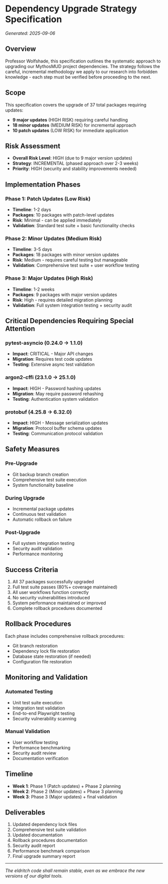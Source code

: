 # Dependency Upgrade Strategy Specification

*Generated: 2025-09-06*

## Overview

Professor Wolfshade, this specification outlines the systematic approach to upgrading our MythosMUD project dependencies. The strategy follows the careful, incremental methodology we apply to our research into forbidden knowledge - each step must be verified before proceeding to the next.

## Scope

This specification covers the upgrade of 37 total packages requiring updates:
- **9 major updates** (HIGH RISK) requiring careful handling
- **18 minor updates** (MEDIUM RISK) for incremental approach
- **10 patch updates** (LOW RISK) for immediate application

## Risk Assessment

- **Overall Risk Level**: HIGH (due to 9 major version updates)
- **Strategy**: INCREMENTAL (phased approach over 2-3 weeks)
- **Priority**: HIGH (security and stability improvements needed)

## Implementation Phases

### Phase 1: Patch Updates (Low Risk)
- **Timeline**: 1-2 days
- **Packages**: 10 packages with patch-level updates
- **Risk**: Minimal - can be applied immediately
- **Validation**: Standard test suite + basic functionality checks

### Phase 2: Minor Updates (Medium Risk)
- **Timeline**: 3-5 days
- **Packages**: 18 packages with minor version updates
- **Risk**: Medium - requires careful testing but manageable
- **Validation**: Comprehensive test suite + user workflow testing

### Phase 3: Major Updates (High Risk)
- **Timeline**: 1-2 weeks
- **Packages**: 9 packages with major version updates
- **Risk**: High - requires detailed migration planning
- **Validation**: Full system integration testing + security audit

## Critical Dependencies Requiring Special Attention

### pytest-asyncio (0.24.0 → 1.1.0)
- **Impact**: CRITICAL - Major API changes
- **Migration**: Requires test code updates
- **Testing**: Extensive async test validation

### argon2-cffi (23.1.0 → 25.1.0)
- **Impact**: HIGH - Password hashing updates
- **Migration**: May require password rehashing
- **Testing**: Authentication system validation

### protobuf (4.25.8 → 6.32.0)
- **Impact**: HIGH - Message serialization updates
- **Migration**: Protocol buffer schema updates
- **Testing**: Communication protocol validation

## Safety Measures

### Pre-Upgrade
- Git backup branch creation
- Comprehensive test suite execution
- System functionality baseline

### During Upgrade
- Incremental package updates
- Continuous test validation
- Automatic rollback on failure

### Post-Upgrade
- Full system integration testing
- Security audit validation
- Performance monitoring

## Success Criteria

1. All 37 packages successfully upgraded
2. Full test suite passes (80%+ coverage maintained)
3. All user workflows function correctly
4. No security vulnerabilities introduced
5. System performance maintained or improved
6. Complete rollback procedures documented

## Rollback Procedures

Each phase includes comprehensive rollback procedures:
- Git branch restoration
- Dependency lock file restoration
- Database state restoration (if needed)
- Configuration file restoration

## Monitoring and Validation

### Automated Testing
- Unit test suite execution
- Integration test validation
- End-to-end Playwright testing
- Security vulnerability scanning

### Manual Validation
- User workflow testing
- Performance benchmarking
- Security audit review
- Documentation verification

## Timeline

- **Week 1**: Phase 1 (Patch updates) + Phase 2 planning
- **Week 2**: Phase 2 (Minor updates) + Phase 3 planning
- **Week 3**: Phase 3 (Major updates) + final validation

## Deliverables

1. Updated dependency lock files
2. Comprehensive test suite validation
3. Updated documentation
4. Rollback procedures documentation
5. Security audit report
6. Performance benchmark comparison
7. Final upgrade summary report

---

*The eldritch code shall remain stable, even as we embrace the new versions of our digital tools.*
